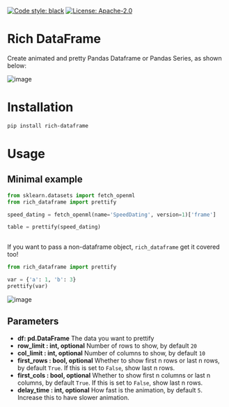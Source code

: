[![Code style: black](https://img.shields.io/badge/code%20style-black-000000.svg)](https://github.com/ambv/black)
[![License: Apache-2.0](https://img.shields.io/badge/Apache-2.0%20v3-blue.svg)](https://github.com/khuyentran1401/rich-dataframe/blob/master/LICENSE)

# Rich DataFrame

Create animated and pretty Pandas Dataframe or Pandas Series, as shown below:

![image](https://github.com/khuyentran1401/rich-dataframe/blob/master/images/prettify_table.gif?raw=True)

# Installation
```bash
pip install rich-dataframe
```
# Usage
## Minimal example
```python
from sklearn.datasets import fetch_openml
from rich_dataframe import prettify

speed_dating = fetch_openml(name='SpeedDating', version=1)['frame']

table = prettify(speed_dating)
    
```

If you want to pass a non-dataframe object, `rich_dataframe` get it covered too!
```python 
from rich_dataframe import prettify

var = {'a': 1, 'b': 3}
prettify(var)
```
![image](https://github.com/khuyentran1401/rich-dataframe/blob/master/images/non_dataframe.png?raw=True)
## Parameters
* **df: pd.DataFrame**
The data you want to prettify
* **row_limit : int, optional**
    Number of rows to show, by default `20`
* **col_limit : int, optional**
    Number of columns to show, by default `10`
* **first_rows : bool, optional**
    Whether to show first n rows or last n rows, by default `True`. If this is set to `False`, show last n rows.
* **first_cols : bool, optional**
    Whether to show first n columns or last n columns, by default `True`. If this is set to `False`, show last n rows.
* **delay_time : int, optional**
    How fast is the animation, by default `5`. Increase this to have slower animation.

